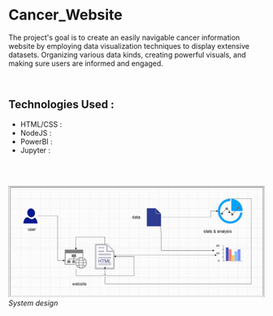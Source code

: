 # Cancer_Website

The project's goal is to create an easily navigable cancer information website by 
employing data visualization techniques to display extensive datasets. Organizing 
various data kinds, creating powerful visuals, and making sure users are informed 
and engaged.

<br/>

## Technologies Used :
- HTML/CSS :<br/>
- NodeJS : <br/>
- PowerBI :  <br/>
- Jupyter :  <br/>

<br/>
<br/>

![system_design](Snips/system_design.jpg)
<br/>*System design*

